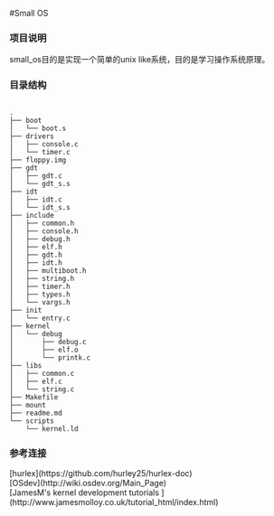 #Small OS

<h3>项目说明</h3>
small_os目的是实现一个简单的unix like系统，目的是学习操作系统原理。

<h3>目录结构</h3>

<pre><code>
.
├── boot
│   └── boot.s
├── drivers
│   ├── console.c
│   └── timer.c
├── floppy.img
├── gdt
│   ├── gdt.c
│   └── gdt_s.s
├── idt
│   ├── idt.c
│   └── idt_s.s
├── include
│   ├── common.h
│   ├── console.h
│   ├── debug.h
│   ├── elf.h
│   ├── gdt.h
│   ├── idt.h
│   ├── multiboot.h
│   ├── string.h
│   ├── timer.h
│   ├── types.h
│   └── vargs.h
├── init
│   └── entry.c
├── kernel
│   └── debug
│       ├── debug.c
│       ├── elf.o
│       └── printk.c
├── libs
│   ├── common.c
│   ├── elf.c
│   └── string.c
├── Makefile
├── mount
├── readme.md
└── scripts
    └── kernel.ld
</pre></code>

<h3>参考连接</h3>
[hurlex](https://github.com/hurley25/hurlex-doc)</br>
[OSdev](http://wiki.osdev.org/Main_Page)</br>
[JamesM's kernel development tutorials ](http://www.jamesmolloy.co.uk/tutorial_html/index.html)</br>
